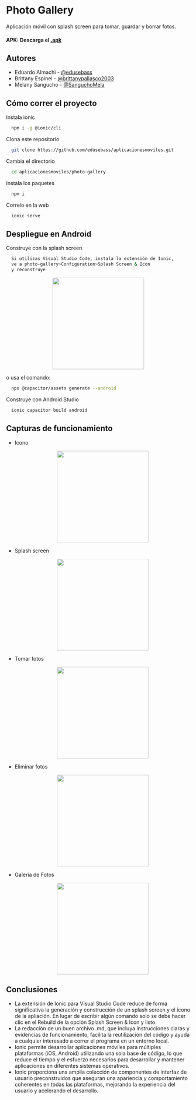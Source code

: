 # Photo Gallery

Aplicación móvil con splash screen para tomar, guardar y borrar fotos.

#### APK: Descarga el [.apk](photo-gallery/src/assets/app-debug.apk)

## Autores

- Eduardo Almachi - [@edusebass](https://github.com/edusebass)
- Brittany Espinel - [@brittanypallasco2003](https://github.com/brittanypallasco2003)
- Melany Sangucho - [@SanguchoMela](https://github.com/SanguchoMela)

<!--
## Cómo crear el proyecto

Instala ionic
```bash
  npm i -g @ionic/cli
```

Crea el proyecto
```bash
  ionic start photo-gallery tabs --type=angular --capacitor
```

Cambia el directorio
```bash
  cd photo-gallery
```

Instala las librerías necesarias
```bash
  npm install @capacitor/camera @capacitor/preferences @capacitor/filesystem
```
```bash
  npm install @ionic/pwa-elements
```

Genera una carpeta para las dependencias
```bash
  ionic g service services/photo
```
-->

## Cómo correr el proyecto

Instala ionic

```bash
  npm i -g @ionic/cli
```

Clona este repositorio

```bash
  git clone https://github.com/edusebass/aplicacionesmoviles.git
```

Cambia el directorio

```bash
  cd aplicacionesmoviles/photo-gallery
```

Instala los paquetes

```bash
  npm i
```

Correlo en la web

```bash
  ionic serve
```

## Despliegue en Android

Construye con la splash screen

```bash
  Si utilizas Visual Studio Code, instala la extensión de Ionic,
  ve a photo-gallery>Configuration>Splash Screen & Icon
  y reconstruye
```

  <p align="center">
    <img src="./photo-gallery/src/assets/capturas/ionic_ext.jpg" width="250px">
  </p>

o usa el comando:

```bash
  npx @capacitor/assets generate --android
```

Construye con Android Studio

```bash
  ionic capacitor build android
```

## Capturas de funcionamiento

- Icono
  <p align="center">
    <img src="./photo-gallery/src/assets/capturas/icon.jpg" width="250px">
  </p>

- Splash screen
  <p align="center">
    <img src="./photo-gallery/src/assets/capturas/splash_screen.jpg" width="250px">
  </p>

- Tomar fotos
  <p align="center">
    <img src="./photo-gallery/src/assets/capturas/tomar.jpg" width="250px">
  </p>

- Eliminar fotos
  <p align="center">
    <img src="./photo-gallery/src/assets/capturas/eliminar.jpg" width="250px">
  </p>

- Galería de Fotos
  <p align="center">
    <img src="./photo-gallery/src/assets/capturas/galeria.jpg" width="250px">
  </p>

## Conclusiones

- La extensión de Ionic para Visual Studio Code reduce de forma significativa la generación y construcción de un splash screen y el ícono de la apliación. En lugar de escribir algún comando solo se debe hacer clic en el Rebuild de la opción Splash Screen & Icon y listo.
- La redacción de un buen archivo .md, que incluya instrucciones claras y evidencias de funcionamiento, facilita la reutilización del código y ayuda a cualquier interesado a correr el programa en un entorno local.
- Ionic permite desarrollar aplicaciones móviles para múltiples plataformas (iOS, Android) utilizando una sola base de código, lo que reduce el tiempo y el esfuerzo necesarios para desarrollar y mantener aplicaciones en diferentes sistemas operativos.
- Ionic proporciona una amplia colección de componentes de interfaz de usuario preconstruidos que aseguran una apariencia y comportamiento coherentes en todas las plataformas, mejorando la experiencia del usuario y acelerando el desarrollo.
